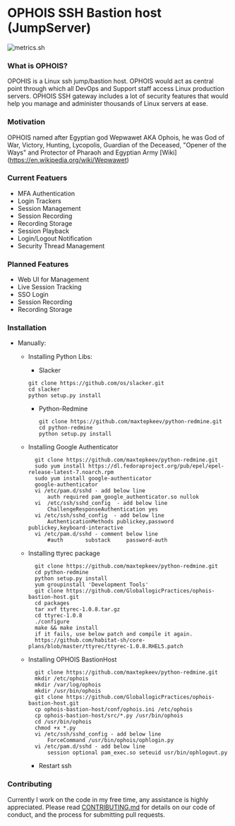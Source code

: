 # OPHOIS SSH Bastion host (JumpServer)
![metrics.sh](https://i.imgur.com/YOlDYHW.png)

### What is OPHOIS?
OPOHIS is a Linux ssh jump/bastion host. OPHOIS would act as central point through which all DevOps and Support staff access Linux production servers. OPHOIS SSH gateway includes a lot of security features that would help you manage and administer thousands of Linux servers at ease.


### Motivation
OPHOIS named after Egyptian god Wepwawet AKA Ophois, he was God of War, Victory, Hunting, Lycopolis, Guardian of the Deceased, "Opener of the Ways" and Protector of Pharaoh and Egyptian Army [Wiki] (https://en.wikipedia.org/wiki/Wepwawet)


### Current Featuers

* MFA Authentication 
* Login Trackers
* Session Management
* Session Recording
* Recording Storage
* Session Playback
* Login/Logout Notification
* Security Thread Management

### Planned Features

* Web UI for Management
* Live Session Tracking
* SSO Login
* Session Recording
* Recording Storage

### Installation

* Manually:

	* Installing Python Libs:

		* Slacker
		~~~
		git clone https://github.com/os/slacker.git
		cd slacker
		python setup.py install
		~~~
		
		* Python-Redmine
			~~~
			git clone https://github.com/maxtepkeev/python-redmine.git
			cd python-redmine
			python setup.py install
			~~~

	* Installing Google Authenticator
	
			git clone https://github.com/maxtepkeev/python-redmine.git
			sudo yum install https://dl.fedoraproject.org/pub/epel/epel-release-latest-7.noarch.rpm
			sudo yum install google-authenticator
			google-authenticator
			vi /etc/pam.d/sshd - add below line
				auth required pam_google_authenticator.so nullok
			vi  /etc/ssh/sshd_config  - add below line
				ChallengeResponseAuthentication yes
			vi /etc/ssh/sshd_config  - add below line
				AuthenticationMethods publickey,password publickey,keyboard-interactive
			vi /etc/pam.d/sshd - comment below line
				#auth       substack     password-auth

	* Installing ttyrec package
	
			git clone https://github.com/maxtepkeev/python-redmine.git
			cd python-redmine
			python setup.py install
			yum groupinstall 'Development Tools'
			git clone https://github.com/GloballogicPractices/ophois-bastion-host.git
			cd packages
			tar xvf ttyrec-1.0.8.tar.gz
			cd ttyrec-1.0.8
			./configure
			make && make install
			if it fails, use below patch and compile it again.
			https://github.com/habitat-sh/core-plans/blob/master/ttyrec/ttyrec-1.0.8.RHEL5.patch
			
	* Installing OPHOIS BastionHost
	
			git clone https://github.com/maxtepkeev/python-redmine.git
			mkdir /etc/ophois
			mkdir /var/log/ophois
			mkdir /usr/bin/ophois
			git clone https://github.com/GloballogicPractices/ophois-bastion-host.git
			cp ophois-bastion-host/conf/ophois.ini /etc/ophois
			cp ophois-bastion-host/src/*.py /usr/bin/ophois
			cd /usr/bin/ophois 
			chmod +x *.py
			vi /etc/ssh/sshd_config - add below line
				ForceCommand /usr/bin/ophois/ophlogin.py
			vi /etc/pam.d/sshd - add below line
				session optional pam_exec.so seteuid usr/bin/ophlogout.py
			
		* Restart ssh


### Contributing
Currently I work on the code in my free time, any assistance is highly appreciated. Please read [CONTRIBUTING.md](CONTRIBUTING.md) for details on our code of conduct, and the process for submitting pull requests.
